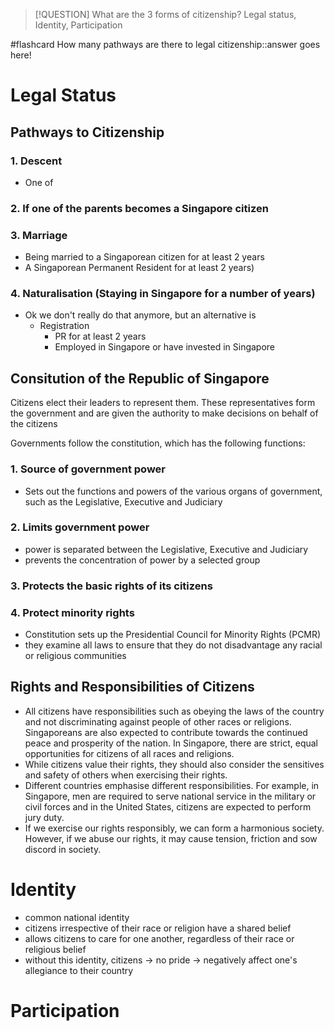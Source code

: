> [!QUESTION] What are the 3 forms of citizenship?
> Legal status, Identity, Participation

#flashcard 
How many pathways are there to legal citizenship::answer goes here!
# Legal Status

## Pathways to Citizenship

### 1. Descent

- One of 

### 2. If one of the parents becomes a Singapore citizen

### 3. Marriage

- Being married to a Singaporean citizen for at least 2 years
- A Singaporean Permanent Resident for at least 2 years)

### 4. Naturalisation (Staying in Singapore for a number of years)

- Ok we don't really do that anymore, but an alternative is
	- Registration
		- PR for at least 2 years
		- Employed in Singapore or have invested in Singapore

## Consitution of the Republic of Singapore

Citizens elect their leaders to represent them. These representatives form the government and are given the authority to make decisions on behalf of the citizens

Governments follow the constitution, which has the following functions:

### 1. Source of government power

- Sets out the functions and powers of the various organs of government, such as the Legislative, Executive and Judiciary

### 2. Limits government power

- power is separated between the Legislative, Executive and Judiciary
- prevents the concentration of power by a selected group

### 3. Protects the basic rights of its citizens

### 4. Protect minority rights

- Constitution sets up the Presidential Council for Minority Rights (PCMR)
- they examine all laws to ensure that they do not disadvantage any racial or religious communities

## Rights and Responsibilities of Citizens

- All citizens have responsibilities such as obeying the laws of the country and not discriminating against people of other races or religions. Singaporeans are also expected to contribute towards the continued peace and prosperity of the nation. In Singapore, there are strict, equal opportunities for citizens of all races and religions.
- While citizens value their rights, they should also consider the sensitives and safety of others when exercising their rights.
- Different countries emphasise different responsibilities. For example, in Singapore, men are required to serve national service in the military or civil forces and in the United States, citizens are expected to perform jury duty.
- If we exercise our rights responsibly, we can form a harmonious society. However, if we abuse our rights, it may cause tension, friction and sow discord in society.

# Identity

- common national identity
- citizens irrespective of their race or religion have a shared belief
- allows citizens to care for one another, regardless of their race or religious belief
- without this identity, citizens -> no pride -> negatively affect one's allegiance to their country

# Participation
